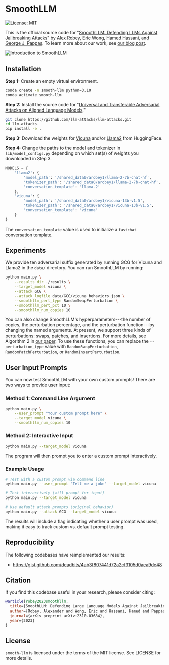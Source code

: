 # SmoothLLM

[![License: MIT](https://img.shields.io/badge/License-MIT-yellow.svg)](https://opensource.org/licenses/MIT)

This is the official source code for "[SmoothLLM: Defending LLMs Against Jailbreaking Attacks](https://arxiv.org/abs/2310.03684)" by [Alex Robey](https://arobey1.github.io/), [Eric Wong](https://riceric22.github.io/), [Hamed Hassani](https://www.seas.upenn.edu/~hassani/), and [George J. Pappas](https://www.georgejpappas.org/).  To learn more about our work, see [our blog post](https://debugml.github.io/smooth-llm/).

![Introduction to SmoothLLM](assets/introduction.gif)

## Installation

**Step 1:** Create an empty virtual environment.

```bash
conda create -n smooth-llm python=3.10
conda activate smooth-llm
```

**Step 2:** Install the source code for "[Universal and Transferable Adversarial Attacks on Aligned Language Models](https://arxiv.org/abs/2307.15043)."

```bash
git clone https://github.com/llm-attacks/llm-attacks.git
cd llm-attacks
pip install -e .
```

**Step 3:** Download the weights for [Vicuna](https://huggingface.co/lmsys/vicuna-13b-v1.5) and/or [Llama2](https://huggingface.co/meta-llama/Llama-2-7b-chat-hf) from HuggingFace.  

**Step 4:** Change the paths to the model and tokenizer in `lib/model_configs.py` depending on which set(s) of weights you downloaded in Step 3.

```python
MODELS = {
    'llama2': {
        'model_path': '/shared_data0/arobey1/llama-2-7b-chat-hf',
        'tokenizer_path': '/shared_data0/arobey1/llama-2-7b-chat-hf',
        'conversation_template': 'llama-2'
    },
    'vicuna': {
        'model_path': '/shared_data0/arobey1/vicuna-13b-v1.5',
        'tokenizer_path': '/shared_data0/arobey1/vicuna-13b-v1.5',
        'conversation_template': 'vicuna'
    }
}
```
The `conversation_template` value is used to initialize a `fastchat` conversation template.

## Experiments

We provide ten adversarial suffix generated by running GCG for Vicuna and Llama2 in the `data/` directory.  You can run SmoothLLM by running:

```bash
python main.py \
    --results_dir ./results \
    --target_model vicuna \
    --attack GCG \
    --attack_logfile data/GCG/vicuna_behaviors.json \
    --smoothllm_pert_type RandomSwapPerturbation \
    --smoothllm_pert_pct 10 \
    --smoothllm_num_copies 10
```

You can also change SmoothLLM's hyperparameters---the number of copies, the perturbation percentage, and the perturbation function---by changing the named arguments.  At present, we support three kinds of perturbations: swaps, patches, and insertions.  For more details, see Algorithm 2 in [our paper](https://arxiv.org/abs/2310.03684).  To use these functions, you can replace the `--perturbation_type` value with `RandomSwapPerturbation`, `RandomPatchPerturbation`, or `RandomInsertPerturbation`.

## User Input Prompts

You can now test SmoothLLM with your own custom prompts! There are two ways to provide user input:

### Method 1: Command Line Argument
```bash
python main.py \
    --user_prompt "Your custom prompt here" \
    --target_model vicuna \
    --smoothllm_num_copies 10
```

### Method 2: Interactive Input
```bash
python main.py --target_model vicuna
```
The program will then prompt you to enter a custom prompt interactively.

### Example Usage
```bash
# Test with a custom prompt via command line
python main.py --user_prompt "Tell me a joke" --target_model vicuna

# Test interactively (will prompt for input)
python main.py --target_model vicuna

# Use default attack prompts (original behavior)
python main.py --attack GCG --target_model vicuna
```

The results will include a flag indicating whether a user prompt was used, making it easy to track custom vs. default prompt testing.

## Reproducibility
The following codebases have reimplemented our results:
* https://gist.github.com/deadbits/4ab3f807441d72a2cf3105d0aea9de48

## Citation
If you find this codebase useful in your research, please consider citing:

```bibtex
@article{robey2023smoothllm,
  title={SmoothLLM: Defending Large Language Models Against Jailbreaking Attacks},
  author={Robey, Alexander and Wong, Eric and Hassani, Hamed and Pappas, George J},
  journal={arXiv preprint arXiv:2310.03684},
  year={2023}
}
```

## License
`smooth-llm` is licensed under the terms of the MIT license. See LICENSE for more details.
